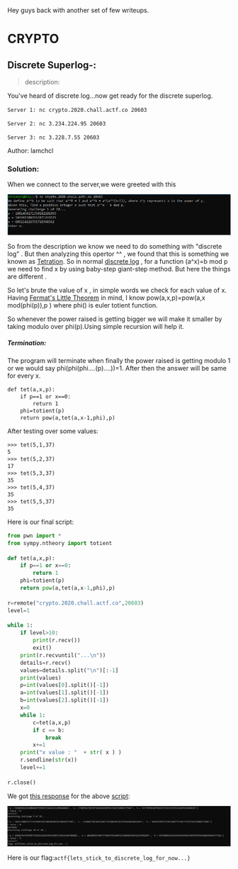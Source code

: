 Hey guys back with another set of few writeups.



# **CRYPTO**

## Discrete Superlog-:
> description:

You've heard of discrete log...now get ready for the discrete superlog.

`Server 1: nc crypto.2020.chall.actf.co 20603`

`Server 2: nc 3.234.224.95 20603`

`Server 3: nc 3.228.7.55 20603`

Author: lamchcl

### Solution: 

When we connect to the server,we were greeted with this

![image](assets/disc_log.png)

So from the description we know we need to do something with "discrete log" . But then analyzing this opertor ^^ , we found that this is something we known as [Tetration](https://en.wikipedia.org/wiki/Tetration).
So in normal [discrete log](https://en.wikipedia.org/wiki/Discrete_logarithm) , for a function (a^x)=b mod p we need to find x by using baby-step giant-step method. But here the things are different .


So let's brute the value of x , in simple words we check for each value of x.
Having [Fermat's Little Theorem](https://en.wikipedia.org/wiki/Fermat%27s_little_theorem) in mind, I know pow(a,x,p)=pow(a,x mod(phi(p)),p ) where phi() is euler totient function.

So whenever the power raised is getting bigger we will make it smaller by taking modulo over phi(p).Using simple recursion will help it. 

##### Termination:
The program will terminate when finally the power raised is getting modulo 1 or we would say phi(phi(phi....(p)....))=1.
After then the answer will be same for every x.

```
def tet(a,x,p):
    if p==1 or x==0:
        return 1 
    phi=totient(p)
    return pow(a,tet(a,x-1,phi),p)
```

After testing over some values:
```
>>> tet(5,1,37)
5
>>> tet(5,2,37)
17
>>> tet(5,3,37)
35
>>> tet(5,4,37)
35
>>> tet(5,5,37)
35
```


Here is our final script:

```python
from pwn import *
from sympy.ntheory import totient

def tet(a,x,p):
    if p==1 or x==0:
        return 1 
    phi=totient(p)
    return pow(a,tet(a,x-1,phi),p)

r=remote("crypto.2020.chall.actf.co",20603)
level=1

while 1:
    if level>10:
        print(r.recv())
        exit()
    print(r.recvuntil("...\n"))
    details=r.recv()
    values=details.split("\n")[:-1]
    print(values)
    p=int(values[0].split()[-1])
    a=int(values[1].split()[-1])
    b=int(values[2].split()[-1])
    x=0
    while 1:
        c=tet(a,x,p)
        if c == b:
            break
        x+=1
    print("x value : "  + str( x ) )
    r.sendline(str(x))
    level+=1

r.close()
```

We got [this response](assets/discsuperlog_response.txt) for the above [script](assets/dec_disclog.py):

![image](assets/flag_disclog.png)

Here is our flag:`actf{lets_stick_to_discrete_log_for_now...}`

